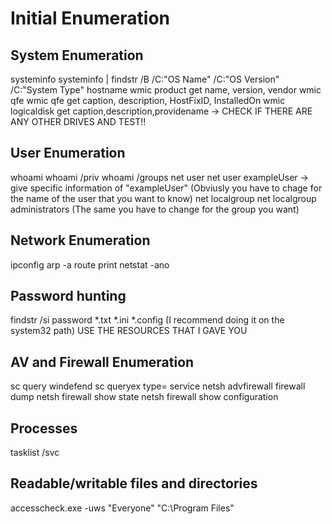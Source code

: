 # Initial Enumeration

## System Enumeration
systeminfo
systeminfo | findstr /B /C:"OS Name" /C:"OS Version" /C:"System Type"
hostname
wmic product get name, version, vendor
wmic qfe
wmic qfe get caption, description, HostFixID, InstalledOn
wmic logicaldisk get caption,description,providename -> CHECK IF THERE ARE ANY OTHER DRIVES AND TEST!!

## User Enumeration
whoami
whoami /priv
whoami /groups
net user
net user exampleUser -> give specific information of "exampleUser" (Obviusly you have to chage for the name of the user that you want to know)
net localgroup
net localgroup administrators (The same you have to change for the group you want)

## Network Enumeration
ipconfig
arp -a
route print
netstat -ano

## Password hunting
findstr /si password *.txt *.ini *.config (I recommend doing it on the system32 path)
USE THE RESOURCES THAT I GAVE YOU

## AV and Firewall Enumeration
sc query windefend
sc queryex type= service
netsh advfirewall firewall dump
netsh firewall show state
netsh firewall show configuration

## Processes
tasklist /svc

## Readable/writable files and directories
accesscheck.exe -uws "Everyone" "C:\Program Files"




